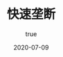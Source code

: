 ---
title: 快速垄断
coverImage: 'skyscraper.jpg'
date: '2020-07-09'
author:
  name: '兰天游'    
  picture: ''
description: ''
---